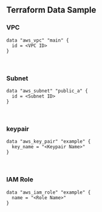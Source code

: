 ## Terraform Data Sample
### VPC
```
data "aws_vpc" "main" {
  id = <VPC ID>
}
```

<br>

### Subnet
```
data "aws_subnet" "public_a" {
  id = <Subnet ID>
}
```

<br>

### keypair
```
data "aws_key_pair" "example" {
  key_name = "<Keypair Name>"
}
```

<br>

### IAM Role
```
data "aws_iam_role" "example" {
  name = "<Role Name>"
}
```